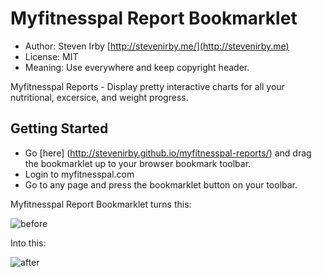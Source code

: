Myfitnesspal Report Bookmarklet
====================

* Author: Steven Irby [http://stevenirby.me/](http://stevenirby.me)
* License: MIT
* Meaning: Use everywhere and keep copyright header.

Myfitnesspal Reports - Display pretty interactive charts for all your nutritional, excersice, and weight progress.

## Getting Started

* Go [here] (http://stevenirby.github.io/myfitnesspal-reports/) and drag the bookmarklet up to your browser bookmark toolbar.
* Login to myfitnesspal.com
* Go to any page and press the bookmarklet button on your toolbar.

Myfitnesspal Report Bookmarklet turns this:

![before](https://github.com/stevenirby/myfitnesspal-reports/raw/master/img/before.png)

Into this:

![after](https://github.com/stevenirby/myfitnesspal-reports/raw/master/img/after.png)

